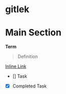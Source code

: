 # gitlek
# Main Section
**Term**
>Definition

[Inline Link](https://www.google.com/)
- [] Task
- [x] Completed Task
